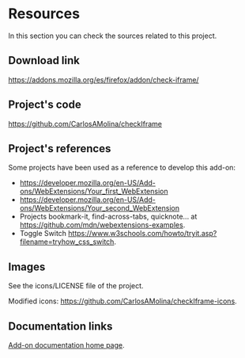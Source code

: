 # Resources

In this section you can check the sources related to this project.

## Download link

<https://addons.mozilla.org/es/firefox/addon/check-iframe/>

## Project's code

<https://github.com/CarlosAMolina/checkIframe>

## Project's references

Some projects have been used as a reference to develop this add-on:

- <https://developer.mozilla.org/en-US/Add-ons/WebExtensions/Your_first_WebExtension>
- <https://developer.mozilla.org/en-US/Add-ons/WebExtensions/Your_second_WebExtension>
- Projects bookmark-it, find-across-tabs, quicknote... at <https://github.com/mdn/webextensions-examples>.
- Toggle Switch <https://www.w3schools.com/howto/tryit.asp?filename=tryhow_css_switch>.

## Images

See the icons/LICENSE file of the project.

Modified icons: <https://github.com/CarlosAMolina/checkIframe-icons>.

## Documentation links

[Add-on documentation home page](https://cmoli.es/projects/check-iframe/introduction.html).
